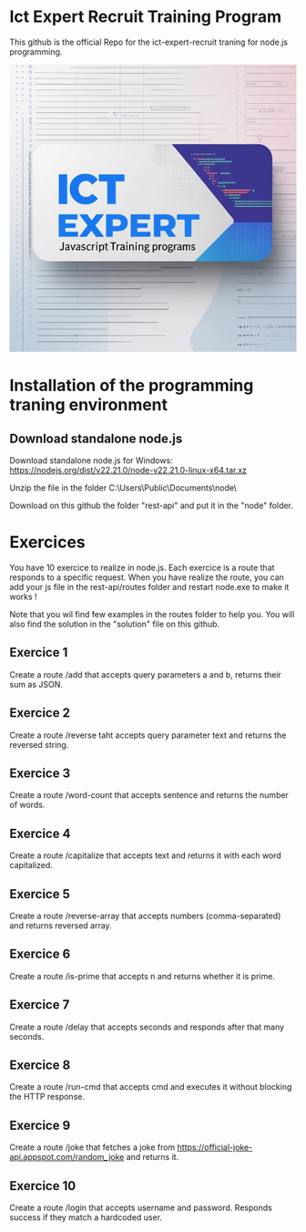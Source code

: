 # Ict Expert Recruit Training Program
This github is the official Repo for the ict-expert-recruit traning for node.js programming. 

<img src="logo.jpg" alt="alt text" title="Title" width="600">

# Installation of the programming traning environment 

## Download standalone node.js
Download standalone node.js for Windows: https://nodejs.org/dist/v22.21.0/node-v22.21.0-linux-x64.tar.xz

Unzip the file in the folder C:\Users\Public\Documents\node\

Download on this github the folder "rest-api" and put it in the "node" folder. 



# Exercices 
You have 10 exercice to realize in node.js. Each exercice is a route that responds to a specific request. 
When you have realize the route, you can add your js file in the rest-api/routes folder and restart node.exe to make it works !

Note that you wil find few examples in the routes folder to help you. You will also find the solution in the "solution" file on this github. 

## Exercice 1 
Create a route /add that accepts query parameters a and b, returns their sum as JSON.
## Exercice 2
Create a route /reverse taht accepts query parameter text and returns the reversed string.
## Exercice 3
Create a route /word-count that accepts sentence and returns the number of words.
## Exercice 4
Create a route /capitalize that accepts text and returns it with each word capitalized.
## Exercice 5
Create a route /reverse-array that accepts numbers (comma-separated) and returns reversed array.
## Exercice 6
Create a route /is-prime that accepts n and returns whether it is prime.
## Exercice 7
Create a route /delay that accepts seconds and responds after that many seconds.
## Exercice 8
Create a route /run-cmd that accepts cmd and executes it without blocking the HTTP response.
## Exercice 9
Create a route /joke that fetches a joke from https://official-joke-api.appspot.com/random_joke and returns it.
## Exercice 10
Create a route /login that accepts username and password. Responds success if they match a hardcoded user.



